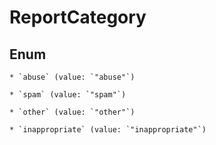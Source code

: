 
# ReportCategory

## Enum


    * `abuse` (value: `"abuse"`)

    * `spam` (value: `"spam"`)

    * `other` (value: `"other"`)

    * `inappropriate` (value: `"inappropriate"`)



